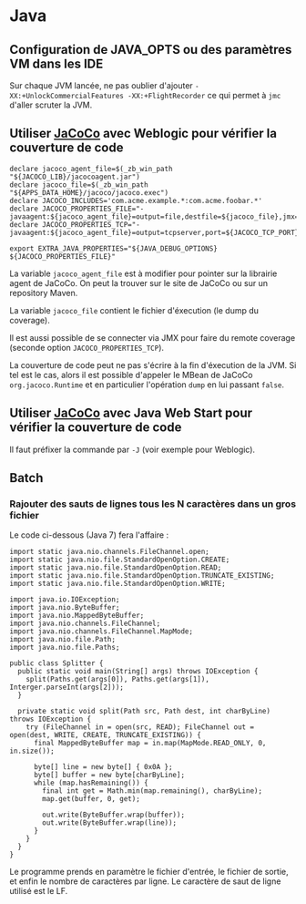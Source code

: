 # Java

## Configuration de JAVA_OPTS ou des paramètres VM dans les IDE

Sur chaque JVM lancée, ne pas oublier d'ajouter `-XX:+UnlockCommercialFeatures -XX:+FlightRecorder` ce qui permet à 
  `jmc` d'aller scruter la JVM.


## Utiliser [JaCoCo][1] avec Weblogic pour vérifier la couverture de code


```
declare jacoco_agent_file=$(_zb_win_path "${JACOCO_LIB}/jacocoagent.jar")
declare jacoco_file=$(_zb_win_path "${APPS_DATA_HOME}/jacoco/jacoco.exec")
declare JACOCO_INCLUDES='com.acme.example.*:com.acme.foobar.*'
declare JACOCO_PROPERTIES_FILE="-javaagent:${jacoco_agent_file}=output=file,destfile=${jacoco_file},jmx=true,includes=${JACOCO_INCLUDES}"
declare JACOCO_PROPERTIES_TCP="-javaagent:${jacoco_agent_file}=output=tcpserver,port=${JACOCO_TCP_PORT},address=*,jmx=true,includes=${JACOCO_INCLUDES}"

export EXTRA_JAVA_PROPERTIES="${JAVA_DEBUG_OPTIONS} ${JACOCO_PROPERTIES_FILE}"
```

La variable `jacoco_agent_file` est à modifier pour pointer sur la librairie agent de JaCoCo. On peut la trouver sur le site de JaCoCo ou sur un repository Maven.

La variable `jacoco_file` contient le fichier d'éxecution (le dump du coverage).

Il est aussi possible de se connecter via JMX pour faire du remote coverage (seconde option `JACOCO_PROPERTIES_TCP`).

La couverture de code peut ne pas s'écrire à la fin d'éxecution de la JVM. Si tel est le cas, alors il est possible d'appeler le MBean de JaCoCo `org.jacoco.Runtime` et en particulier l'opération `dump` en lui passant `false`.

## Utiliser [JaCoCo][1] avec Java Web Start pour vérifier la couverture de code

Il faut préfixer la commande par `-J` (voir exemple pour Weblogic).


## Batch

### Rajouter des sauts de lignes tous les N caractères dans un gros fichier

Le code ci-dessous (Java 7) fera l'affaire :

    import static java.nio.channels.FileChannel.open;
    import static java.nio.file.StandardOpenOption.CREATE;
    import static java.nio.file.StandardOpenOption.READ;
    import static java.nio.file.StandardOpenOption.TRUNCATE_EXISTING;
    import static java.nio.file.StandardOpenOption.WRITE;
    
    import java.io.IOException;
    import java.nio.ByteBuffer;
    import java.nio.MappedByteBuffer;
    import java.nio.channels.FileChannel;
    import java.nio.channels.FileChannel.MapMode;
    import java.nio.file.Path;
    import java.nio.file.Paths;
    
    public class Splitter {
      public static void main(String[] args) throws IOException {
        split(Paths.get(args[0]), Paths.get(args[1]), Interger.parseInt(args[2]));
      }
    
      private static void split(Path src, Path dest, int charByLine) throws IOException {
        try (FileChannel in = open(src, READ); FileChannel out = open(dest, WRITE, CREATE, TRUNCATE_EXISTING)) {
          final MappedByteBuffer map = in.map(MapMode.READ_ONLY, 0, in.size());
    
          byte[] line = new byte[] { 0x0A };
          byte[] buffer = new byte[charByLine];
          while (map.hasRemaining()) {
            final int get = Math.min(map.remaining(), charByLine);
            map.get(buffer, 0, get);
    
            out.write(ByteBuffer.wrap(buffer));
            out.write(ByteBuffer.wrap(line));
          }
        }
      }
    }
    

Le programme prends en paramètre le fichier d'entrée, le fichier de sortie, et enfin le nombre de caractères 
par ligne. Le caractère de saut de ligne utilisé est le LF.

[1]: http://www.jacoco.org/jacoco/index.html